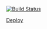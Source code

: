 [![Build Status](https://travis-ci.org/tanyak1601/reactjs-films-homework.svg?branch=Part-1)](https://travis-ci.org/tanyak1601/reactjs-films-homework)

[Deploy](https://sharp-hawking-4fcc85.netlify.com/)

